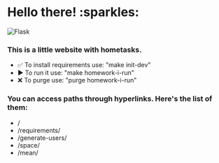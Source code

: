 <h1>Hello there! :sparkles:</h1>

![Flask](https://img.shields.io/badge/Flask-Stable-green/)

<h3>This is a little website with hometasks.</h3>
<ul>
<li>✅ To install requirements use: "make init-dev"</li>
<li>▶️ To run it use: "make homework-i-run"</li>
<li>❌ To purge use: "purge homework-i-run"</li>
</ul>

<h3>You can access paths through hyperlinks.
Here's the list of them:</h3>
<ul>
<li>/</li>
<li>/requirements/</li>
<li>/generate-users/<int:amount></li>
<li>/space/</li>
<li>/mean/</li>
</ul>